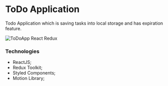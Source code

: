 # ToDo Application

Todo Application which is saving tasks into local storage and has expiration feature.

![ToDoApp React Redux](https://komornyi.space/static/img/projects/12.png)

### Technologies

-   ReactJS;
-   Redux Toolkit;
-   Styled Components;
-   Motion Library;
